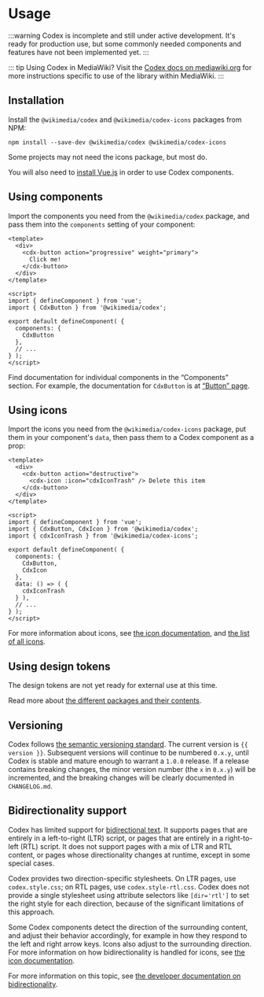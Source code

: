 <script setup>
import { version } from '../../../codex/package.json';
</script>

# Usage
:::warning
Codex is incomplete and still under active development. It's ready for production use, but some
commonly needed components and features have not been implemented yet.
:::

::: tip Using Codex in MediaWiki?
Visit the [Codex docs on mediawiki.org](https://www.mediawiki.org/wiki/Codex) for more instructions
specific to use of the library within MediaWiki.
:::

## Installation
Install the `@wikimedia/codex` and `@wikimedia/codex-icons` packages from NPM:
```
npm install --save-dev @wikimedia/codex @wikimedia/codex-icons
```
Some projects may not need the icons package, but most do.

You will also need to [install Vue.js](https://vuejs.org/guide/quick-start.html) in order to use
Codex components.

## Using components
Import the components you need from the `@wikimedia/codex` package, and pass them into the
`components` setting of your component:
```vue
<template>
  <div>
    <cdx-button action="progressive" weight="primary">
      Click me!
    </cdx-button>
  </div>
</template>

<script>
import { defineComponent } from 'vue';
import { CdxButton } from '@wikimedia/codex';

export default defineComponent( {
  components: {
    CdxButton
  },
  // ...
} );
</script>
```
Find documentation for individual components in the “Components” section. For example,
the documentation for `CdxButton` is at [“Button” page](../components/demos/button.md).

## Using icons
Import the icons you need from the `@wikimedia/codex-icons` package, put them in your component's
`data`, then pass them to a Codex component as a prop:
```vue
<template>
  <div>
    <cdx-button action="destructive">
      <cdx-icon :icon="cdxIconTrash" /> Delete this item
    </cdx-button>
  </div>
</template>

<script>
import { defineComponent } from 'vue';
import { CdxButton, CdxIcon } from '@wikimedia/codex';
import { cdxIconTrash } from '@wikimedia/codex-icons';

export default defineComponent( {
  components: {
    CdxButton,
    CdxIcon
  },
  data: () => ( {
    cdxIconTrash
  } ),
  // ...
} );
</script>
```
For more information about icons, see [the icon documentation](../icons/overview.md), and
[the list of all icons](../icons/all-icons.md).

## Using design tokens
The design tokens are not yet ready for external use at this time.

Read more about [the different packages and their contents](./packages.md).
## Versioning
Codex follows [the semantic versioning standard](https://semver.org/). The current version is
`{{ version }}`. Subsequent versions will continue to be numbered `0.x.y`, until Codex is stable
and mature enough to warrant a `1.0.0` release. If a release contains breaking changes, the
minor version number (the `x` in `0.x.y`) will be incremented, and the breaking changes will
be clearly documented in `CHANGELOG.md`.

## Bidirectionality support
Codex has limited support for [bidirectional text](https://en.wikipedia.org/wiki/Bidirectional_text).
It supports pages that are entirely in a left-to-right (LTR) script, or pages that are entirely
in a right-to-left (RTL) script. It does not support pages with a mix of LTR and RTL
content, or pages whose directionality changes at runtime, except in some special cases.

Codex provides two direction-specific stylesheets. On LTR pages, use `codex.style.css`; on RTL
pages, use `codex.style-rtl.css`. Codex does not provide a single stylesheet using attribute
selectors like `[dir='rtl']` to set the right style for each direction, because of the significant
limitations of this approach.

Some Codex components detect the direction of the surrounding content, and adjust their behavior
accordingly, for example in how they respond to the left and right arrow keys. Icons also adjust
to the surrounding direction. For more information on how bidirectionality is handled for icons,
see [the icon documentation](../icons/overview.md#right-to-left-rtl-and-language-support).

For more information on this topic, see [the developer documentation on bidirectionality](../contributing/contributing-code/developing-components#bidirectional-script-support).
